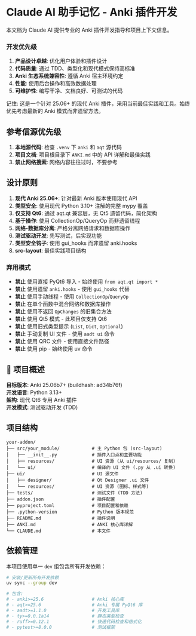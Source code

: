 # Claude AI 助手记忆 - Anki 插件开发

本文档为 Claude AI 提供专业的 Anki 插件开发指导和项目上下文信息。

### 开发优先级

1. **产品设计卓越**: 优化用户体验和插件设计
2. **代码质量**: 通过 TDD、类型化和现代模式保持高标准
3. **Anki 生态系统兼容性**: 遵循 Anki 宿主环境约定
4. **性能**: 使用后台操作和高效数据处理
5. **可维护性**: 编写干净、文档良好、可测试的代码

记住: 这是一个针对 25.06+ 的现代 Anki 插件，采用当前最佳实践和工具。始终优先考虑最新的 Anki 模式而非遗留方法。

## 参考信源优先级

1. **本地源代码**: 检查 `.venv` 下 `anki` 和 `aqt` 源代码
2. **项目文档**: 项目根目录下 `ANKI.md` 中的 API 详解和最佳实践
3. **禁止网络搜索**: 网络内容往往过时，不要参考

## 设计原则

1. **现代 Anki 25.06+**: 针对最新 Anki 版本使用现代 API
2. **类型安全**: 使用现代 Python 3.10+ 注解的完整 mypy 覆盖
3. **仅支持 Qt6**: 通过 aqt.qt 兼容层，无 Qt5 遗留代码，简化架构
4. **基于操作**: 使用 CollectionOp/QueryOp 而非遗留线程
5. **网络-数据库分离**: 严格分离网络请求和数据库操作
6. **测试驱动开发**: 先写测试，后实现功能
7. **类型安全钩子**: 使用 gui_hooks 而非遗留 anki.hooks
8. **src-layout**: 最佳实践项目结构

### 弃用模式 

- **禁止** 使用直接 PyQt6 导入 - 始终使用 `from aqt.qt import *`
- **禁止** 使用遗留 `anki.hooks` - 使用 `gui_hooks` 代替
- **禁止** 使用手动线程 - 使用 `CollectionOp`/`QueryOp`
- **禁止** 在单个函数中混合网络和数据库操作
- **禁止** 使用不返回 `OpChanges` 的旧集合方法
- **禁止** 使用 Qt5 模式 - 此项目仅支持 Qt6
- **禁止** 使用旧式类型提示 (`List`, `Dict`, `Optional`)
- **禁止** 手动复制 UI 文件 - 使用 `aadt ui` 命令
- **禁止** 使用 QRC 文件 - 使用直接文件路径
- **禁止** 使用 pip - 始终使用 uv 命令

## 🎯 项目概述

**目标版本**: Anki 25.06b7+ (buildhash: ad34b76f)  
**开发语言**: Python 3.13+  
**架构**: 现代 Qt6 专用 Anki 插件  
**开发模式**: 测试驱动开发 (TDD)  

## 项目结构

```
your-addon/
├── src/your_module/            # 主 Python 包 (src-layout)
│   ├── __init__.py             # 插件入口点和主要功能
│   ├── resources/              # UI 资源 (从 ui/resources/ 复制)
│   └── ui/                     # 编译的 UI 文件 (.py 从 .ui 转换)
├── ui/                         # UI 源文件
│   ├── designer/               # Qt Designer .ui 文件
│   └── resources/              # UI 资源 (图标、样式等)
├── tests/                      # 测试文件 (TDD 方法)
├── addon.json                  # 插件配置
├── pyproject.toml              # 项目配置和依赖
├── .python-version             # Python 版本规范
├── README.md                   # 插件说明
├── ANKI.md                     # ANKI 核心库详解
└── CLAUDE.md                   # 本文件
```

## 依赖管理

本项目使用单一 `dev` 组包含所有开发依赖：

```bash
# 安装/更新所有开发依赖
uv sync --group dev

# 包含:
# - anki>=25.6                  # Anki 核心库
# - aqt>=25.6                   # Anki 专属 PyQt6 库
# - aadt>=1.1.0                 # 开发工具库
# - ty>=0.0.1a14                # 静态类型检查
# - ruff>=0.12.1                # 快速代码检查和格式化
# - pytest>=8.0.0               # 测试框架
```

